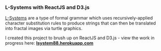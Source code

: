 ### L-Systems with ReactJS and D3.js

[L-Systems](https://en.wikipedia.org/wiki/L-system) are a type of formal grammar which uses recursively-applied character substitution rules to produce strings that can then be translated into fractal images via turtle graphics.

I created this project to brush up on ReactJS and D3.js - view the work in progress here: **[lsystem88.herokuapp.com](https://lsystem88.herokuapp.com/)**
